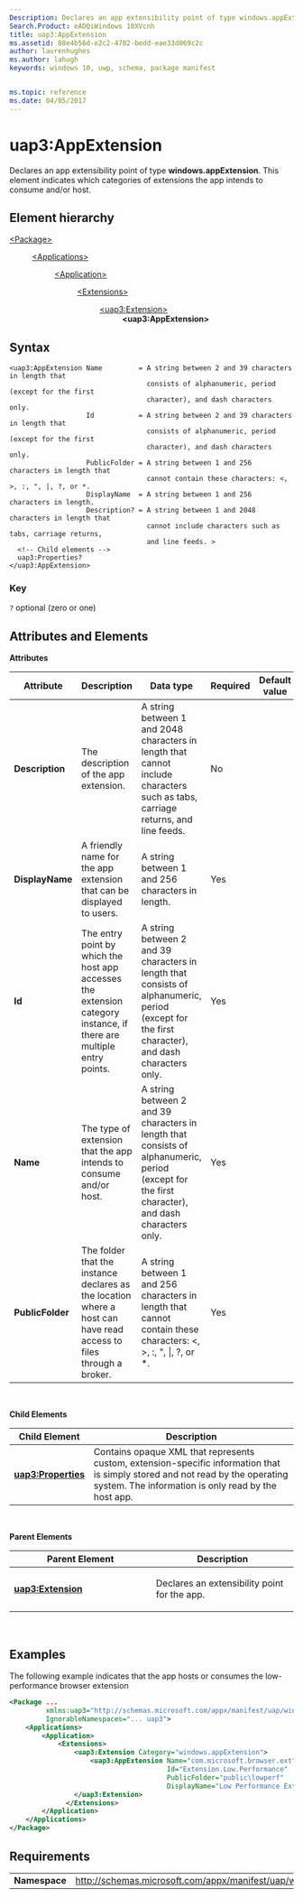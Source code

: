 ```yaml
---
Description: Declares an app extensibility point of type windows.appExtension.
Search.Product: eADQiWindows 10XVcnh
title: uap3:AppExtension
ms.assetid: 88e4b56d-e2c2-4782-bedd-eae33d069c2c
author: laurenhughes
ms.author: lahugh
keywords: windows 10, uwp, schema, package manifest


ms.topic: reference
ms.date: 04/05/2017
---
```


# uap3:AppExtension


Declares an app extensibility point of type **windows.appExtension**. This element indicates which categories of extensions the app intends to consume and/or host.

## Element hierarchy

<dl>
<dt><a href="element-package.md">&lt;Package&gt;</a></dt>
<dd>
<dl>
<dt><a href="element-applications.md">&lt;Applications&gt;</a></dt>
<dd>
<dl>
<dt><a href="element-application.md">&lt;Application&gt;</a></dt>
<dd>
<dl>
<dt><a href="element-1-extensions.md">&lt;Extensions&gt;</a></dt>
<dd>
<dl>
<dt><a href="element-uap3-extension-manual.md">&lt;uap3:Extension&gt;</a></dt>
<dd><b>&lt;uap3:AppExtension&gt;</b></dd>
</dl>
</dd>
</dl>
</dd>
</dl>
</dd>
</dl>
</dd>
</dl>

## Syntax


```
<uap3:AppExtension Name         = A string between 2 and 39 characters in length that
                                  consists of alphanumeric, period (except for the first
                                  character), and dash characters only.
                   Id           = A string between 2 and 39 characters in length that
                                  consists of alphanumeric, period (except for the first
                                  character), and dash characters only.
                   PublicFolder = A string between 1 and 256 characters in length that
                                  cannot contain these characters: <, >, :, ", |, ?, or *.
                   DisplayName  = A string between 1 and 256 characters in length.
                   Description? = A string between 1 and 2048 characters in length that
                                  cannot include characters such as tabs, carriage returns,
                                  and line feeds. >
  <!-- Child elements -->
  uap3:Properties?
</uap3:AppExtension>
```

### Key
`?` optional (zero or one)

## Attributes and Elements


**Attributes**

| Attribute        | Description                                                                                                         | Data type                                                                                                                                        | Required | Default value |
|------------------|---------------------------------------------------------------------------------------------------------------------|--------------------------------------------------------------------------------------------------------------------------------------------------|----------|---------------|
| **Description**  | The description of the app extension.                                                                               | A string between 1 and 2048 characters in length that cannot include characters such as tabs, carriage returns, and line feeds.                  | No       |               |
| **DisplayName**  | A friendly name for the app extension that can be displayed to users.                                               | A string between 1 and 256 characters in length.                                                                                                 | Yes      |               |
| **Id**           | The entry point by which the host app accesses the extension category instance, if there are multiple entry points. | A string between 2 and 39 characters in length that consists of alphanumeric, period (except for the first character), and dash characters only. | Yes      |               |
| **Name**         | The type of extension that the app intends to consume and/or host.                                                  | A string between 2 and 39 characters in length that consists of alphanumeric, period (except for the first character), and dash characters only. | Yes      |               |
| **PublicFolder** | The folder that the instance declares as the location where a host can have read access to files through a broker.  | A string between 1 and 256 characters in length that cannot contain these characters: &lt;, &gt;, :, ", \|, ?, or \*.                            | Yes      |               |

 

**Child Elements**

| Child Element                                            | Description                                                                                                                                                                          |
|----------------------------------------------------------|--------------------------------------------------------------------------------------------------------------------------------------------------------------------------------------|
| [**uap3:Properties**](elemnt-uap3-properties-manual.md) | Contains opaque XML that represents custom, extension-specific information that is simply stored and not read by the operating system. The information is only read by the host app. |

 

**Parent Elements**

<table>
<colgroup>
<col width="50%" />
<col width="50%" />
</colgroup>
<thead>
<tr class="header">
<th>Parent Element</th>
<th>Description</th>
</tr>
</thead>
<tbody>
<tr class="odd">
<td><a href="element-uap3-extension-manual.md"><strong>uap3:Extension</strong></a> </td>
<td><p>Declares an extensibility point for the app.</p></td>
</tr>
</tbody>
</table>

 

## Examples


The following example indicates that the app hosts or consumes the low-performance browser extension

```XML
<Package ...
         xmlns:uap3="http://schemas.microsoft.com/appx/manifest/uap/windows10/3"  
         IgnorableNamespaces="... uap3">
    <Applications>
        <Application>
            <Extensions>
                <uap3:Extension Category="windows.appExtension">  
                    <uap3:AppExtension Name="com.microsoft.browser.ext"
                                       Id="Extension.Low.Performance"
                                       PublicFolder="public\lowperf"
                                       DisplayName="Low Performance Extension"/>  
                </uap3:Extension>  
              </Extensions>
        </Application>
    </Applications>
</Package>
```

## Requirements


|               |                                                            |
|---------------|------------------------------------------------------------|
| **Namespace** | http://schemas.microsoft.com/appx/manifest/uap/windows10/3 |

 

 

 
